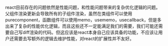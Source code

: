 react目前存在的问题依然是性能问题，和性能问题带来的复杂优化逻辑的问题。父组件渲染更新会导致所有的子组件渲染，虽然在类组件可以使用purecomponent，函数组件可以使用memo，usememo，usecallback，但是多出来了复杂的性能优化逻辑，而且这些还不一定能满足我们的需要，我们可能还需要自己写diff渲染的代码。但这应该是react本身自己应该具备的功能，不应该让用户还需要去写额外的逻辑去维护性能，对react的扩展性并不友好。